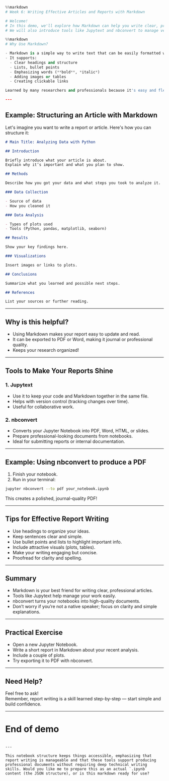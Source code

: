
```python
%%markdown
# Week 6: Writing Effective Articles and Reports with Markdown

# Welcome!  
# In this demo, we'll explore how Markdown can help you write clear, professional articles, reports, and even journal-quality papers.  
# We will also introduce tools like Jupytext and nbconvert to manage versions and turn notebooks into polished documents.

```

```python
%%markdown
# Why Use Markdown?

- Markdown is a simple way to write text that can be easily formatted without complex software.
- It supports:
  - Clear headings and structure
  - Lists, bullet points
  - Emphasizing words (**bold**, *italic*)
  - Adding images or tables
  - Creating clickable links

Learned by many researchers and professionals because it's easy and flexible!

---

```

## Example: Structuring an Article with Markdown

Let's imagine you want to write a report or article. Here's how you can structure it:

```markdown
# Main Title: Analyzing Data with Python

## Introduction

Briefly introduce what your article is about.  
Explain why it’s important and what you plan to show.

## Methods

Describe how you got your data and what steps you took to analyze it.

### Data Collection

- Source of data
- How you cleaned it

### Data Analysis

- Types of plots used
- Tools (Python, pandas, matplotlib, seaborn)

## Results

Show your key findings here.

### Visualizations

Insert images or links to plots.

## Conclusions

Summarize what you learned and possible next steps.

## References

List your sources or further reading.
```

---

## Why is this helpful?

- Using Markdown makes your report easy to update and read.
- It can be exported to PDF or Word, making it journal or professional quality.
- Keeps your research organized!

---

## Tools to Make Your Reports Shine

### 1. **Jupytext**

- Use it to keep your code and Markdown together in the same file.
- Helps with version control (tracking changes over time).
- Useful for collaborative work.

### 2. **nbconvert**

- Converts your Jupyter Notebook into PDF, Word, HTML, or slides.
- Prepare professional-looking documents from notebooks.
- Ideal for submitting reports or internal documentation.

---

## Example: Using nbconvert to produce a PDF

1. Finish your notebook.
2. Run in your terminal:

```bash
jupyter nbconvert --to pdf your_notebook.ipynb
```

This creates a polished, journal-quality PDF!

---

## Tips for Effective Report Writing

- Use headings to organize your ideas.
- Keep sentences clear and simple.
- Use bullet points and lists to highlight important info.
- Include attractive visuals (plots, tables).
- Make your writing engaging but concise.
- Proofread for clarity and spelling.

---

## Summary

- Markdown is your best friend for writing clear, professional articles.
- Tools like Jupytext help manage your work easily.
- nbconvert turns your notebooks into high-quality documents.
- Don’t worry if you’re not a native speaker; focus on clarity and simple explanations.

---

## Practical Exercise

- Open a new Jupyter Notebook.
- Write a short report in Markdown about your recent analysis.
- Include a couple of plots.
- Try exporting it to PDF with nbconvert.

---

## Need Help?

Feel free to ask!  
Remember, report writing is a skill learned step-by-step — start simple and build confidence.

---

# End of demo
```

---

This notebook structure keeps things accessible, emphasizing that report writing is manageable and that these tools support producing professional documents without requiring deep technical writing skills. Would you like me to prepare this as an actual `.ipynb` content (the JSON structure), or is this markdown ready for use?